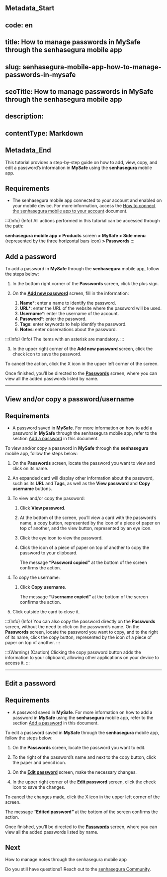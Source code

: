 ## Metadata_Start 
## code: en
## title: How to manage passwords in MySafe through the senhasegura mobile app 
## slug: senhasegura-mobile-app-how-to-manage-passwords-in-mysafe 
## seoTitle: How to manage passwords in MySafe through the senhasegura mobile app 
## description:  
## contentType: Markdown 
## Metadata_End
This tutorial provides a step-by-step guide on how to add, view, copy, and edit a password’s information in **MySafe** using the **senhasegura** mobile app.

## Requirements

* The senhasegura mobile app connected to your account and enabled on your mobile device. For more information, access the [How to connect the senhasegura mobile app to your account](/v3-32/docs/senhasegura-mobile-app-how-to-connect-the-senhasegura-app) document.

:::(Info) (Info)
All actions performed in this tutorial can be accessed through the path:

**senhasegura mobile app > Products** screen **> MySafe > Side menu** (represented by the three horizontal bars icon) **> Passwords** 
:::

## Add a password

To add a password in **MySafe** through the **senhasegura** mobile app, follow the steps below:

1. In the bottom right corner of the **Passwords** screen, click the plus sign.

1. On the **[Add new password](/v3-32/docs/senhasegura-mobile-app-add-edit-password-screens)** screen, fill in the information:
    1. **Name***: enter a name to identify the password.
    2. **URL***: enter the URL of the website where the password will be used.
    3. **Username***: enter the username of the account.
    4. **Password***: enter the password.
    5. **Tags**: enter keywords to help identify the password.
    6. **Notes**: enter observations about the password.

:::(Info) (Info)
The items with an asterisk are mandatory.
:::

3. In the upper right corner of the **Add new password** screen, click the check icon to save the password.

To cancel the action, click the X icon in the upper left corner of the screen.

Once finished, you’ll be directed to the  **[Passwords](/v3-32/docs/senhasegura-mobile-app-mysafe-passwords)** screen, where you can view all the added passwords listed by name.

* * *
## View and/or copy a password/username

## Requirements

* A password saved in **MySafe**. For more information on how to add a password in **MySafe** through the senhasegura mobile app, refer to the section [Add a password](/v3-32/docs/senhasegura-mobile-app-how-to-manage-passwords-in-mysafe#add-a-password) in this document.

To view and/or copy a password in **MySafe** through the **senhasegura** mobile app, follow the steps below:

1. On the **Passwords** screen, locate the password you want to view and click on its name.

1. An expanded card will display other information about the password, such as its **URL** and **Tags**, as well as the **View password** and **Copy username** buttons.

1. To view and/or copy the password:
    1. Click **View password**.
    2. At the bottom of the screen, you’ll view a card with the password’s name, a copy button, represented by the icon of a piece of paper on top of another, and the view button, represented by an eye icon.
    3. Click the eye icon to view the password.
    4. Click the icon of a piece of paper on top of another to copy the password to your clipboard.

    
        The message **“Password copied”**   at the bottom of the screen confirms the action.


2. To copy the username:
    1. Click **Copy username**.

        The message **“Username copied”** at the bottom of the screen confirms the action.


3. Click outside the card to close it.

:::(Info) (Info)
You can also copy the password directly on the **Passwords** screen, without the need to click on the password’s name.
On the **Passwords** screen, locate the password you want to copy, and to the right of its name, click the copy button, represented by the icon of a piece of paper on top of another.
:::

:::(Warning) (Caution)
Clicking the copy password button adds the information to your clipboard, allowing other applications on your device to access it.
:::


* * *
## Edit a password




## Requirements

* A password saved in **MySafe**. For more information on how to add a password in **MySafe** using the **senhasegura** mobile app, refer to the section [Add a password](/v3-32/docs/senhasegura-mobile-app-how-to-manage-passwords-in-mysafe#add-a-password) in this document.


To edit a password saved in **MySafe** through the **senhasegura** mobile app, follow the steps below:

1. On the **Passwords** screen, locate the password you want to edit.

1. To the right of the password’s name and next to the copy button, click the paper and pencil icon.

1. On the **[Edit password](/v3-32/docs/senhasegura-mobile-app-add-edit-password-screens)** screen, make the necessary changes.


1. In the upper right corner of the **Edit password** screen, click the check icon to save the changes.

To cancel the changes made, click the X icon in the upper left corner of the screen.

The message “**Edited password”** at the bottom of the screen confirms the action.

Once finished, you’ll be directed to the **[Passwords](/v3-32/docs/senhasegura-mobile-app-mysafe-passwords)** screen, where you can view all the added passwords listed by name.

## Next
How to manage notes through the senhasegura mobile app


Do you still have questions? Reach out to the [senhasegura Community](https://community.senhasegura.io/).
